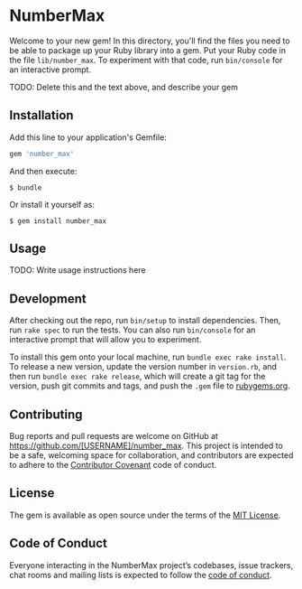 # NumberMax

Welcome to your new gem! In this directory, you'll find the files you need to be able to package up your Ruby library into a gem. Put your Ruby code in the file `lib/number_max`. To experiment with that code, run `bin/console` for an interactive prompt.

TODO: Delete this and the text above, and describe your gem

## Installation

Add this line to your application's Gemfile:

```ruby
gem 'number_max'
```

And then execute:

    $ bundle

Or install it yourself as:

    $ gem install number_max

## Usage

TODO: Write usage instructions here

## Development

After checking out the repo, run `bin/setup` to install dependencies. Then, run `rake spec` to run the tests. You can also run `bin/console` for an interactive prompt that will allow you to experiment.

To install this gem onto your local machine, run `bundle exec rake install`. To release a new version, update the version number in `version.rb`, and then run `bundle exec rake release`, which will create a git tag for the version, push git commits and tags, and push the `.gem` file to [rubygems.org](https://rubygems.org).

## Contributing

Bug reports and pull requests are welcome on GitHub at https://github.com/[USERNAME]/number_max. This project is intended to be a safe, welcoming space for collaboration, and contributors are expected to adhere to the [Contributor Covenant](http://contributor-covenant.org) code of conduct.

## License

The gem is available as open source under the terms of the [MIT License](https://opensource.org/licenses/MIT).

## Code of Conduct

Everyone interacting in the NumberMax project’s codebases, issue trackers, chat rooms and mailing lists is expected to follow the [code of conduct](https://github.com/[USERNAME]/number_max/blob/master/CODE_OF_CONDUCT.md).
